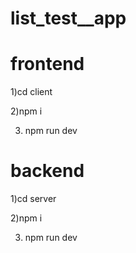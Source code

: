 # list_test__app
# frontend
1)cd client

2)npm i

3) npm run dev
# backend
1)cd server

2)npm i

3) npm run dev
